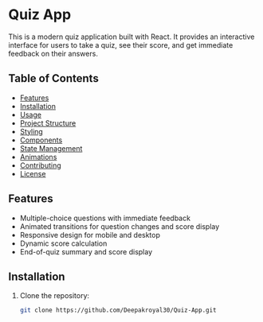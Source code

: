 # Quiz App

This is a modern quiz application built with React. It provides an interactive interface for users to take a quiz, see their score, and get immediate feedback on their answers.

## Table of Contents

- [Features](#features)
- [Installation](#installation)
- [Usage](#usage)
- [Project Structure](#project-structure)
- [Styling](#styling)
- [Components](#components)
- [State Management](#state-management)
- [Animations](#animations)
- [Contributing](#contributing)
- [License](#license)

## Features

- Multiple-choice questions with immediate feedback
- Animated transitions for question changes and score display
- Responsive design for mobile and desktop
- Dynamic score calculation
- End-of-quiz summary and score display

## Installation

1. Clone the repository:

   ```bash
   git clone https://github.com/Deepakroyal30/Quiz-App.git
